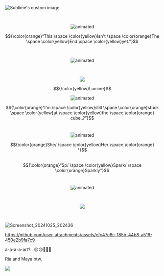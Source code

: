   <img src="https://64.media.tumblr.com/f1a6d281ae03a5d3f797679ed6992d9b/7d0b2e811e2231bb-45/s1280x1920/4cd4648678f9a5c2e0e7008b824bdb7e05907551.pnj" alt="Sublime's custom image"/>
</p>
<br>

<p align="center">
  <img src="https://64.media.tumblr.com/f095497fe27e95b8a1932f55c80c37a2/53da849ac24d24ac-34/s75x75_c1/7ccb7545c9b4b3f36c1b6ad025312c53e5e4413f.gifv" alt="animated" />
</p>

$${\color{orange}“This \space \color{yellow}Isn't \space \color{orange}The \space \color{yellow}End \space \color{yellow}yet.”}$$

<br>

<p align="center">
  <img src="https://media1.tenor.com/m/DzIn1gyyzgoAAAAd/genshin-genshin-impact.gif" alt="animated" />
</p>

<br>
<p align="center">
  <img src="https://64.media.tumblr.com/635ecd27f601a45f53494e618f4248c1/842f94ac57e2ca3a-74/s640x960/80148ca87da1dff7b32b6f9ddbf6f1dbc388a933.pnj" />
</p>

$${\color{yellow}Lumine}$$

<p align="center">
  <img src="https://64.media.tumblr.com/ee2c838eabf172c02f23dc80bea9ff35/53da849ac24d24ac-b5/s75x75_c1/800d9701af0558b1fb85fbec604245146c0fb899.gifv" alt="animated" />
</p>

$${\color{orange}“I'm \space \color{yellow}still \space \color{orange}stuck \space \color{yellow}at \space \color{yellow}the \space \color{orange} cube..?”}$$
<br>

<p align="center">
  <img src="https://64.media.tumblr.com/1072d8fc9bc7632bbf619d9394ccce41/b745273d5ee34a05-34/s640x960/2939740a031b50e817f45c408192f56daf211dc3.gifv" alt="animated" />
</p>

$${\color{orange}She/ \space \color{yellow}Her \space \color{orange} °}$$  
$${\color{orange}“Sp/ \space \color{yellow}Spark/ \space \color{orange}Sparkly”}$$
<br>

<p align="center">
  <img src="https://media1.tenor.com/m/WuB3kX5rTGwAAAAd/genshin-impact-perilous-trail.gif" alt="animated" />
</p>

<br>

<p align="center">
  <img src="https://64.media.tumblr.com/5ba05064751281654ea5c74a64fecb47/7d0b2e811e2231bb-75/s1280x1920/fd8e3fc4e93015564310103e31df78e1e03ce6d6.pnj" />
</p>
<br>

![Screenshot_20241025_202436](https://github.com/user-attachments/assets/bca0a96f-d4da-4d47-99d0-7708a407ae18)

https://github.com/user-attachments/assets/cfc47c8c-185b-44b8-a516-450e2b9fa7c9

a-a-a-a-art?.. 😣😣🤭🤭🥺

Ria and Maya btw.




![](https://komarev.com/ghpvc/?username=Luminispark&label=Lumine&color=yellow)

